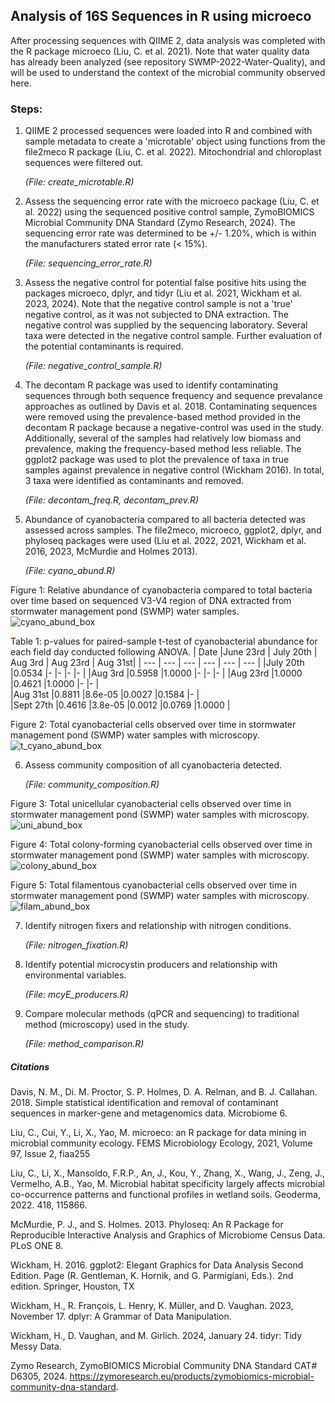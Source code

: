 ## Analysis of 16S Sequences in R using microeco

After processing sequences with QIIME 2, data analysis was completed with the R package microeco (Liu, C. et al. 2021). Note that water quality data has already been analyzed (see repository SWMP-2022-Water-Quality), and will be used to understand the context of the microbial community observed here.

### Steps:
1. QIIME 2 processed sequences were loaded into R and combined with sample metadata to create a 'microtable' object using functions from the file2meco R package (Liu, C. et al. 2022). Mitochondrial and chloroplast sequences were filtered out.

     *(File: create_microtable.R)*

2. Assess the sequencing error rate with the microeco package (Liu, C. et al. 2022) using the sequenced positive control sample, ZymoBIOMICS Microbial Community DNA Standard (Zymo Research, 2024). The sequencing error rate was determined to be +/- 1.20%, which is within the manufacturers stated error rate (< 15%).

   *(File: sequencing_error_rate.R)*

3. Assess the negative control for potential false positive hits using the packages microeco, dplyr, and tidyr (Liu et al. 2021, Wickham et al. 2023, 2024). Note that the negative control sample is not a 'true' negative control, as it was not subjected to DNA extraction. The negative control was supplied by the sequencing laboratory. Several taxa were detected in the negative control sample. Further evaluation of the potential contaminants is required. 

   *(File: negative_control_sample.R)*

4. The decontam R package was used to identify contaminating sequences through both sequence frequency and sequence prevalance approaches as outlined by Davis et al. 2018. Contaminating sequences were removed using the prevalence-based method provided in the decontam R package because a negative-control was used in the study. Additionally, several of the samples had relatively low biomass and prevalence, making the frequency-based method less reliable. The ggplot2 package was used to plot the prevalence of taxa in true samples against prevalence in negative control (Wickham 2016). In total, 3 taxa were identified as contaminants and removed.

    *(File: decontam_freq.R, decontam_prev.R)*

5. Abundance of cyanobacteria compared to all bacteria detected was assessed across samples. The file2meco, microeco, ggplot2, dplyr, and phyloseq packages were used (Liu et al. 2022, 2021, Wickham et al. 2016, 2023, McMurdie and Holmes 2013). 

    *(File: cyano_abund.R)*

Figure 1: Relative abundance of cyanobacteria compared to total bacteria over time based on sequenced V3-V4 region of DNA extracted from stormwater management pond (SWMP) water samples.
![cyano_abund_box](https://github.com/user-attachments/assets/0ae86e1c-1abc-4e54-814f-d10eac30b1e6)

Table 1: p-values for paired-sample t-test of cyanobacterial abundance for each field day conducted following ANOVA.
|  Date    |June 23rd  | July 20th |  Aug 3rd |  Aug 23rd | Aug 31st|
| ---      | ---       | ---       | ---      | ---       | ---     | 
|July 20th |0.0534     |-          |-         |-          |-        |
|Aug 3rd   |0.5958     |1.0000     |-         |-          |-        |
|Aug 23rd  |1.0000     |0.4621     |1.0000    |-          |-        |  
|Aug 31st  |0.8811     |8.6e-05    |0.0027    |0.1584     |-        |  
|Sept 27th |0.4616     |3.8e-05    |0.0012    |0.0769     |1.0000 |

Figure 2: Total cyanobacterial cells observed over time in stormwater management pond (SWMP) water samples with microscopy.
![t_cyano_abund_box](https://github.com/user-attachments/assets/ce02a93b-49a2-40aa-9221-41a2f24fd46f)


6. Assess community composition of all cyanobacteria detected.

    *(File: community_composition.R)*

Figure 3: Total unicellular cyanobacterial cells observed over time in stormwater management pond (SWMP) water samples with microscopy.
![uni_abund_box](https://github.com/user-attachments/assets/114efb57-879d-4bfc-b08b-155c4558acb9)

Figure 4: Total colony-forming cyanobacterial cells observed over time in stormwater management pond (SWMP) water samples with microscopy.
![colony_abund_box](https://github.com/user-attachments/assets/7455557c-8b8d-4c48-a622-8872446a26f7)

Figure 5: Total filamentous cyanobacterial cells observed over time in stormwater management pond (SWMP) water samples with microscopy.
![filam_abund_box](https://github.com/user-attachments/assets/b24b53cf-c8ae-4f7b-88a3-8c3658e15048)


7. Identify nitrogen fixers and relationship with nitrogen conditions.

    *(File: nitrogen_fixation.R)*

9. Identify potential microcystin producers and relationship with environmental variables.
 
    *(File: mcyE_producers.R)*

10. Compare molecular methods (qPCR and sequencing) to traditional method (microscopy) used in the study.

     *(File: method_comparison.R)*

##### Citations
Davis, N. M., Di. M. Proctor, S. P. Holmes, D. A. Relman, and B. J. Callahan. 2018. Simple statistical identification and removal of contaminant sequences in marker-gene and metagenomics data. Microbiome 6.

Liu, C., Cui, Y., Li, X., Yao, M. microeco: an R package for data mining
  in microbial community ecology. FEMS Microbiology Ecology, 2021, Volume 97, Issue 2,
  fiaa255

Liu, C., Li, X., Mansoldo, F.R.P., An, J., Kou, Y., Zhang, X., Wang, J., Zeng, J.,
  Vermelho, A.B., Yao, M. Microbial habitat specificity largely affects microbial
  co-occurrence patterns and functional profiles in wetland soils. Geoderma, 2022. 418, 115866.

McMurdie, P. J., and S. Holmes. 2013. Phyloseq: An R Package for Reproducible Interactive Analysis and Graphics of Microbiome Census Data. PLoS ONE 8.

Wickham, H. 2016. ggplot2: Elegant Graphics for Data Analysis Second Edition. Page (R. Gentleman, K. Hornik, and G. Parmigiani, Eds.). 2nd edition. Springer, Houston, TX

Wickham, H., R. François, L. Henry, K. Müller, and D. Vaughan. 2023, November 17. dplyr: A Grammar of Data Manipulation.

Wickham, H., D. Vaughan, and M. Girlich. 2024, January 24. tidyr: Tidy Messy Data.

Zymo Research, ZymoBIOMICS Microbial Community DNA Standard CAT# D6305, 2024. https://zymoresearch.eu/products/zymobiomics-microbial-community-dna-standard. 

